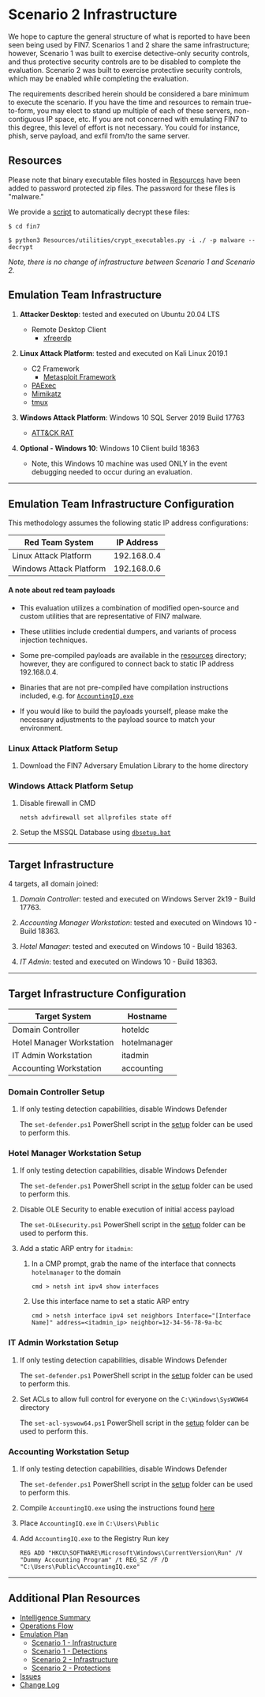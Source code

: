 # Scenario 2 Infrastructure

We hope to capture the general structure of what is reported to have been seen being used by FIN7. Scenarios 1 and 2 share the same infrastructure; however, Scenario 1 was built to exercise detective-only security controls, and thus protective security controls are to be disabled to complete the evaluation. Scenario 2 was built to exercise protective security controls, which may be enabled while completing the evaluation.

The requirements described herein should be considered a bare minimum to execute the scenario.  If you have the time and resources to remain true-to-form, you may elect to stand up multiple of each of these servers, non-contiguous IP space, etc.  If you are not concerned with emulating FIN7 to this degree, this level of effort is not necessary.  You could for instance, phish, serve payload, and exfil from/to the same server.

## Resources

Please note that binary executable files hosted in [Resources](Resources1.) have been added to password protected zip files.  The password for these files is "malware."

We provide a [script](crypt_executables1.py) to automatically decrypt these files:

```
$ cd fin7

$ python3 Resources/utilities/crypt_executables.py -i ./ -p malware --decrypt
```

*Note, there is no change of infrastructure between Scenario 1 and Scenario 2.*

## Emulation Team Infrastructure

1. **Attacker Desktop**: tested and executed on Ubuntu 20.04 LTS
    - Remote Desktop Client
        - [xfreerdp](https://www.freerdp.com/)

2. **Linux Attack Platform**: tested and executed on Kali Linux 2019.1
    - C2 Framework
        - [Metasploit Framework](https://github.com/rapid7/metasploit-framework)
    - [PAExec](https://github.com/poweradminllc/PAExec)
    - [Mimikatz](https://github.com/gentilkiwi/mimikatz/wiki)
    - [tmux](https://github.com/tmux/tmux/wiki)

3. **Windows Attack Platform**: Windows 10 SQL Server 2019 Build 17763
    - [ATT&CK RAT](FIN7_SQLRat_C2_Server.)

4. **Optional - Windows 10**: Windows 10 Client build 18363
	* Note, this Windows 10 machine was used ONLY in the event debugging needed to occur during an evaluation.

---

## Emulation Team Infrastructure Configuration

This methodology assumes the following static IP address configurations:

| Red Team System | IP Address |
| ------ | ------ |
| Linux Attack Platform | 192.168.0.4 |
| Windows Attack Platform | 192.168.0.6 |

#### A note about red team payloads

- This evaluation utilizes a combination of modified open-source and custom utilities that are representative of FIN7 malware.

- These utilities include credential dumpers, and variants of process injection techniques.

- Some pre-compiled payloads are available in the [resources](Resources1.) directory; however, they are configured to connect back to static IP address 192.168.0.4.

- Binaries that are not pre-compiled have compilation instructions included, e.g. for [`AccountingIQ.exe`](README10.md) 

- If you would like to build the payloads yourself, please make the necessary adjustments to the payload source to match your environment.

### Linux Attack Platform Setup

1. Download the FIN7 Adversary Emulation Library to the home directory

### Windows Attack Platform Setup

1. Disable firewall in CMD
    ```
    netsh advfirewall set allprofiles state off
    ```

2. Setup the MSSQL Database using [`dbsetup.bat`](dbsetup.bat)

---

## Target Infrastructure

4 targets, all domain joined:

1. *Domain Controller*: tested and executed on Windows Server 2k19 - Build 17763.

2. *Accounting Manager Workstation*: tested and executed on Windows 10 - Build 18363.

3. *Hotel Manager*: tested and executed on Windows 10 - Build 18363.

4. *IT Admin*: tested and executed on Windows 10 - Build 18363.

--- 

## Target Infrastructure Configuration

| Target System | Hostname |
| ------ | ------ |
| Domain Controller | hoteldc |
| Hotel Manager Workstation | hotelmanager |
| IT Admin Workstation | itadmin |
| Accounting Workstation | accounting |

### Domain Controller Setup

1. If only testing detection capabilities, disable Windows Defender

    The `set-defender.ps1` PowerShell script in the [setup](setup1.) folder can be used to perform this.

### Hotel Manager Workstation Setup

1. If only testing detection capabilities, disable Windows Defender

    The `set-defender.ps1` PowerShell script in the [setup](setup1.) folder can be used to perform this.
   
2. Disable OLE Security to enable execution of initial access payload
    
    The `set-OLEsecurity.ps1` PowerShell script in the [setup](setup1.) folder can be used to perform this.
   
3. Add a static ARP entry for `itadmin`:
    
    1. In a CMP prompt, grab the name of the interface that connects `hotelmanager` to the domain
        ```
        cmd > netsh int ipv4 show interfaces
        ```
    
    2. Use this interface name to set a static ARP entry
        ```
        cmd > netsh interface ipv4 set neighbors Interface="[Interface Name]" address=<itadmin_ip> neighbor=12-34-56-78-9a-bc
        ```

### IT Admin Workstation Setup

1. If only testing detection capabilities, disable Windows Defender

    The `set-defender.ps1` PowerShell script in the [setup](setup1.) folder can be used to perform this.

2. Set ACLs to allow full control for everyone on the `C:\Windows\SysWOW64` directory
    
    The `set-acl-syswow64.ps1` PowerShell script in the [setup](setup1.) folder can be used to perform this.

### Accounting Workstation Setup

1. If only testing detection capabilities, disable Windows Defender

    The `set-defender.ps1` PowerShell script in the [setup](setup1.) folder can be used to perform this.

2. Compile `AccountingIQ.exe` using the instructions found [here](README10.md)

3. Place `AccountingIQ.exe` in `C:\Users\Public`

4. Add `AccountingIQ.exe` to the Registry Run key
    ```
    REG ADD "HKCU\SOFTWARE\Microsoft\Windows\CurrentVersion\Run" /V "Dummy Accounting Program" /t REG_SZ /F /D "C:\Users\Public\AccountingIQ.exe"
    ```

--- 

## Additional Plan Resources

- [Intelligence Summary](Intelligence_Summary4.md)
- [Operations Flow](Operations_Flow4.md)
- [Emulation Plan](Emulation_Plan1.)
  - [Scenario 1 - Infrastructure](Infrastructure5.md)
  - [Scenario 1 - Detections](Scenario_12.)
  - [Scenario 2 - Infrastructure](Infrastructure6.md)
  - [Scenario 2 - Protections](Scenario_22.)
- [Issues](https://github.com/center-for-threat-informed-defense/adversary_emulation_library/issues)
- [Change Log](CHANGE_LOG4.md)
